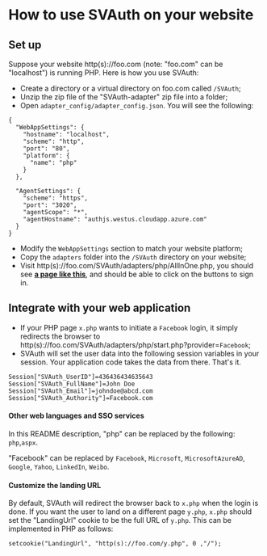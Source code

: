 # How to use SVAuth on your website

## Set up

Suppose your website http(s)://foo.com (note: "foo.com" can be "localhost") is running PHP. Here is how you use SVAuth:

* Create a directory or a virtual directory on foo.com called ```/SVAuth```;
* Unzip the zip file of the "SVAuth-adapter" zip file into a folder;
* Open ```adapter_config/adapter_config.json```. You will see the following:
```
{
  "WebAppSettings": {
    "hostname": "localhost",
    "scheme": "http",
    "port": "80",
    "platform": {
      "name": "php"
    }
  },

  "AgentSettings": {
    "scheme": "https",
    "port": "3020",
    "agentScope": "*",
    "agentHostname": "authjs.westus.cloudapp.azure.com"
  }
}
```
* Modify the ```WebAppSettings``` section to match your website platform;
* Copy the ```adapters``` folder into the ```/SVAuth``` directory on your website;
* Visit http(s)://foo.com/SVAuth/adapters/php/AllInOne.php, you should see [**a page like this**](http://authjs.westus.cloudapp.azure.com/SVAuth/adapters/php/AllInOne.php), and should be able to click on the buttons to sign in.

## Integrate with your web application

* If your PHP page ```x.php``` wants to initiate a ```Facebook``` login, it simply redirects the browser to http(s)://foo.com/SVAuth/adapters/php/start.php?provider=```Facebook```;
* SVAuth will set the user data into the following session variables in your session. Your application code takes the data from there. That's it.
```
Session["SVAuth_UserID"]=436436434635643 
Session["SVAuth_FullName"]=John Doe 
Session["SVAuth_Email"]=johndoe@abcd.com 
Session["SVAuth_Authority"]=Facebook.com 
```

#### Other web languages and SSO services
In this README description, "php" can be replaced by the following:
```php```,```aspx```. 

"Facebook" can be replaced by ```Facebook```, ```Microsoft```, ```MicrosoftAzureAD```, ```Google```, ```Yahoo```, ```LinkedIn```, ```Weibo```.

#### Customize the landing URL

By default, SVAuth will redirect the browser back to ```x.php``` when the login is done. If you want the user to land on a different page ```y.php```, ```x.php``` should set the "LandingUrl" cookie to be the full URL of ```y.php```. This can be implemented in PHP as follows:
```
setcookie("LandingUrl", "http(s)://foo.com/y.php", 0 ,"/"); 
```